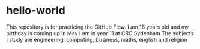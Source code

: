 # hello-world
This repository is for practicing the GitHub Flow.
I am 16 years old and my birthday is coming up in May
I am in year 11 at CRC Sydenham
The subjects I study are engineering, computing, business, maths, english and religion
